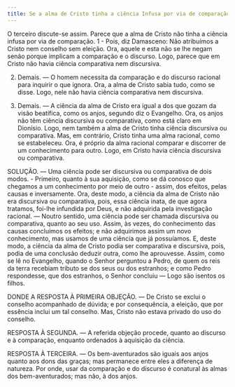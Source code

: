 ```yaml
---
title: Se a alma de Cristo tinha a ciência Infusa por via de comparação
---
```


O terceiro discute-se assim. Parece que a alma de Cristo não tinha a ciência infusa por via de comparação.  1 - Pois, diz Damasceno: Não atribuímos a Cristo nem conselho sem eleição. Ora, aquele e esta não se lhe negam senão porque implicam a comparação e o discurso. Logo, parece que em Cristo não havia ciência comparativa nem discursiva.  

2. Demais. — O homem necessita da comparação e do discurso racional para inquirir o que ignora. Ora, a alma de Cristo sabia tudo, como se disse. Logo, nele não havia ciência comparativa nem discursiva.  

3. Demais. — A ciência da alma de Cristo era igual a dos que gozam da visão beatífica, como os anjos, segundo diz o Evangelho. Ora, os anjos não têm ciência discursiva ou comparativa, como está claro em Dionísio. Logo, nem também a alma de Cristo tinha ciência discursiva ou comparativa.  Mas, em contrário, Cristo tinha uma alma racional, como se estabeleceu. Ora, é próprio da alma racional comparar e discorrer de um conhecimento para outro. Logo, em Cristo havia ciência discursiva ou comparativa.  

SOLUÇÃO. — Uma ciência pode ser discursiva ou comparativa de dois modos. - Primeiro, quanto à sua aquisição, como se dá conosco que chegamos a um conhecimento por meio de outro - assim, dos efeitos, pelas causas e inversamente. Ora, deste modo, a ciência da alma de Cristo não era discursiva ou comparativa, pois, essa ciência inata, de que agora tratamos, foi-lhe infundida por Deus, e não adquirida pela investigação racional. — Noutro sentido, uma ciência pode ser chamada discursiva ou comparativa, quanto ao seu uso. Assim, às vezes, do conhecimento das causas concluímos os efeitos; e não adquirimos assim um novo conhecimento, mas usamos de uma ciência que já possuíamos. E, deste modo, a ciência da alma de Cristo podia ser comparativa e discursiva, pois, podia de uma conclusão deduzir outra, como lhe aprouvesse. Assim, como se lê no Evangelho,  quando o Senhor perguntou a Pedro, de quem os reis da terra recebiam tributo se dos seus ou dos estranhos; e como Pedro respondesse, que dos estranhos, o Senhor concluiu — Logo são isentos os filhos.  

DONDE A RESPOSTA À PRIMEIRA OBJEÇÃO. — De Cristo se exclui o conselho acompanhado de dúvida; e por consequência, a eleição, que por essência inclui um tal conselho. Mas, Cristo não estava privado do uso do conselho. 

RESPOSTA À SEGUNDA. — A referida objeção procede, quanto ao discurso e à comparação, enquanto ordenados à aquisição da ciência.  

RESPOSTA À TERCEIRA. — Os bem-aventurados são iguais aos anjos quanto aos dons das graças; mas permanece entre eles a diferença de natureza. Por onde, usar da comparação e do discurso é conatural às almas dos bem-aventurados; mas não, à dos anjos.